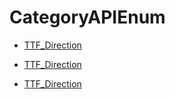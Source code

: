# CategoryAPIEnum

<!-- DO NOT HAND-EDIT CATEGORY LISTS, THEY ARE AUTOGENERATED AND WILL BE OVERWRITTEN, BASED ON TAGS IN INDIVIDUAL PAGE FOOTERS. EDIT THOSE INSTEAD. -->
<!-- BEGIN CATEGORY LIST -->
- [TTF_Direction](TTF_Direction)
<!-- END CATEGORY LIST -->
- [TTF_Direction](TTF_Direction)
<!-- END CATEGORY LIST -->
- [TTF_Direction](TTF_Direction)
<!-- END CATEGORY LIST -->

